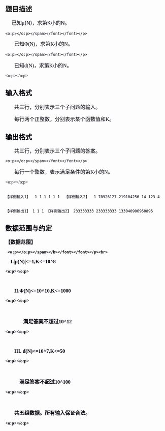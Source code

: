 ## 题目描述

<p class="a" style="margin: 0cm 0cm 0pt; line-height: 150%"><span style="font-size: medium"><font color="#00000a"><font face="Times New Roman"><span style="line-height: 150%; font-family: 微软雅黑; mso-bidi-font-family: 'Courier New'; mso-ascii-font-family: 'Courier New'; mso-hansi-font-family: 'Courier New'">     已知</span><span lang="EN-US" style="line-height: 150%; font-family: "Microsoft YaHei Greek"; mso-bidi-font-family: 'Courier New'; mso-fareast-font-family: 微软雅黑">μ</span></font><span lang="EN-US" style="line-height: 150%; font-family: "Courier New"; mso-fareast-font-family: 微软雅黑">(N)</span><span style="line-height: 150%; font-family: 微软雅黑; mso-bidi-font-family: 'Courier New'; mso-ascii-font-family: 'Courier New'; mso-hansi-font-family: 'Courier New'"><font face="Times New Roman">，求第</font></span><span lang="EN-US" style="line-height: 150%; font-family: "Courier New"; mso-fareast-font-family: 微软雅黑">K</span><span style="line-height: 150%; font-family: 微软雅黑; mso-bidi-font-family: 'Courier New'; mso-ascii-font-family: 'Courier New'; mso-hansi-font-family: 'Courier New'"><font face="Times New Roman">小的</font></span><span lang="EN-US" style="line-height: 150%; font-family: "Courier New"; mso-fareast-font-family: 微软雅黑">N</span><font face="Times New Roman"><span style="line-height: 150%; font-family: 微软雅黑; mso-bidi-font-family: 'Courier New'; mso-ascii-font-family: 'Courier New'; mso-hansi-font-family: 'Courier New'">。</span></font></font></span><font color="#00000a"><font face="Times New Roman"><span lang="EN-US" style="font-size: 9pt; line-height: 150%">
    <o:p></o:p></span></font></font></p>
<p class="a" style="margin: 0cm 0cm 0pt; text-indent: 21pt; line-height: 150%"><span style="font-size: medium"><font color="#00000a"><font face="Times New Roman"><span style="line-height: 150%; font-family: 微软雅黑; mso-bidi-font-family: 'Courier New'; mso-ascii-font-family: 'Courier New'; mso-hansi-font-family: 'Courier New'">已知</span><span lang="EN-US" style="line-height: 150%; font-family: "Microsoft YaHei Greek"; mso-bidi-font-family: 'Courier New'; mso-fareast-font-family: 微软雅黑">Φ</span></font><span lang="EN-US" style="line-height: 150%; font-family: "Courier New"; mso-fareast-font-family: 微软雅黑">(N)</span><span style="line-height: 150%; font-family: 微软雅黑; mso-bidi-font-family: 'Courier New'; mso-ascii-font-family: 'Courier New'; mso-hansi-font-family: 'Courier New'"><font face="Times New Roman">，求</font></span></font></span><font color="#00000a"><span style="font-size: 9pt; line-height: 150%; font-family: 微软雅黑; mso-bidi-font-family: 'Courier New'; mso-ascii-font-family: 'Courier New'; mso-hansi-font-family: 'Courier New'"><a name="__DdeLink__91_2126345570"><span style="font-size: medium"><font face="Times New Roman">第</font></span></a></span><span style="font-size: medium"><span style="mso-bookmark: __DdeLink__91_2126345570"><span lang="EN-US" style="line-height: 150%; font-family: "Courier New"; mso-fareast-font-family: 微软雅黑">K</span></span><font face="Times New Roman"><span style="mso-bookmark: __DdeLink__91_2126345570"><span style="line-height: 150%; font-family: 微软雅黑; mso-bidi-font-family: 'Courier New'; mso-ascii-font-family: 'Courier New'; mso-hansi-font-family: 'Courier New'">小的</span></span></font><span lang="EN-US" style="line-height: 150%; font-family: "Courier New"; mso-fareast-font-family: 微软雅黑">N</span><font face="Times New Roman"><span style="line-height: 150%; font-family: 微软雅黑; mso-bidi-font-family: 'Courier New'; mso-ascii-font-family: 'Courier New'; mso-hansi-font-family: 'Courier New'">。</span></font></span><font face="Times New Roman"><span lang="EN-US" style="font-size: 9pt; line-height: 150%">
    <o:p></o:p></span></font></font></p>
<p class="a" style="margin: 0cm 0cm 0pt; text-indent: 21pt"><span style="font-size: medium"><span style="font-family: 微软雅黑; mso-bidi-font-family: 'Courier New'; mso-ascii-font-family: 'Courier New'; mso-hansi-font-family: 'Courier New'"><font face="Times New Roman" color="#00000a">已知</font></span></span><a name="OLE_LINK12"></a><a name="OLE_LINK11"></a><span style="font-size: medium"><a name="OLE_LINK11"><span style="mso-bookmark: OLE_LINK12"><span lang="EN-US" style="font-family: 微软雅黑; mso-bidi-font-family: 'Courier New'; mso-hansi-font-family: 微软雅黑"><font face="Times New Roman" color="#00000a">d</font></span></span></a><font color="#00000a"><span style="mso-bookmark: OLE_LINK11"><span style="mso-bookmark: OLE_LINK12"><span lang="EN-US" style="font-family: "Courier New"; mso-fareast-font-family: 微软雅黑">(N)</span></span></span><span style="font-family: 微软雅黑; mso-bidi-font-family: 'Courier New'; mso-ascii-font-family: 'Courier New'; mso-hansi-font-family: 'Courier New'"><font face="Times New Roman">，求第</font></span><span lang="EN-US" style="font-family: "Courier New"; mso-fareast-font-family: 微软雅黑">K</span><span style="font-family: 微软雅黑; mso-bidi-font-family: 'Courier New'; mso-ascii-font-family: 'Courier New'; mso-hansi-font-family: 'Courier New'"><font face="Times New Roman">小的</font></span><span lang="EN-US" style="font-family: "Courier New"; mso-fareast-font-family: 微软雅黑">N</span><span style="font-family: 微软雅黑; mso-bidi-font-family: 'Courier New'; mso-ascii-font-family: 'Courier New'; mso-hansi-font-family: 'Courier New'"><font face="Times New Roman">。</font></span></font></span><span lang="EN-US" style="font-size: 9pt">
  <o:p></o:p></span></p>
<p></p>

## 输入格式

<div style="text-indent: 21pt">
 <span style="font-size: medium"><font color="#00000a">共三行，分别表示三个子问题的输入。</font></span>
</div>
<div style="text-indent: 21pt">
 <span style="font-size: medium"><font color="#00000a">每行两个正整数，分别表示某个函数值和K。</font></span>
</div>

## 输出格式

<p class="a" style="margin: 0cm 0cm 0pt; text-indent: 21pt"><span style="font-size: medium"><font color="#00000a"><font face="Times New Roman"><span style="font-family: 微软雅黑; mso-bidi-font-family: 'Courier New'; mso-ascii-font-family: 'Courier New'; mso-hansi-font-family: 'Courier New'">共三行，分别表示三个子问题的答案。</span></font></font></span><font color="#00000a"><font face="Times New Roman"><span lang="EN-US" style="font-size: 9pt">
    <o:p></o:p></span></font></font></p>
<p class="a" style="margin: 0cm 0cm 0pt; text-indent: 21pt"><span style="font-size: medium"><font color="#00000a"><span style="font-family: 微软雅黑; mso-bidi-font-family: 'Courier New'; mso-ascii-font-family: 'Courier New'; mso-hansi-font-family: 'Courier New'"><font face="Times New Roman">每行一个整数，表示满足条件的第</font></span><span lang="EN-US" style="font-family: "Courier New"; mso-fareast-font-family: 微软雅黑">K</span><span style="font-family: 微软雅黑; mso-bidi-font-family: 'Courier New'; mso-ascii-font-family: 'Courier New'; mso-hansi-font-family: 'Courier New'"><font face="Times New Roman">小的</font></span><span lang="EN-US" style="font-family: "Courier New"; mso-fareast-font-family: 微软雅黑">N</span><span style="font-family: 微软雅黑; mso-bidi-font-family: 'Courier New'; mso-ascii-font-family: 'Courier New'; mso-hansi-font-family: 'Courier New'"><font face="Times New Roman">。</font></span></font></span><span lang="EN-US" style="font-size: 9pt">
  <o:p></o:p></span></p>
<p></p>

```input1
【样例输入1】  1 1 1 1 1 1  【样例输入2】  1 70926127 219104256 14 123 4
```
```output1
【样例输出1】 1 1 1 【样例输出2】 233333333 233333333 133040906960896
```
## 数据范围与约定

<p class="a" style="margin: 0cm 0cm 0pt"><span style="font-size: medium"><font color="#00000a"><font face="Times New Roman"><b style="mso-bidi-font-weight: normal"><span style="font-family: 微软雅黑; mso-bidi-font-family: 'Courier New'; mso-ascii-font-family: 'Courier New'; mso-hansi-font-family: 'Courier New'">【数据范围】</span></b></font></font></span><font color="#00000a"><font face="Times New Roman"><b style="mso-bidi-font-weight: normal"><span lang="EN-US" style="font-size: 9pt; font-family: "Courier New"; mso-fareast-font-family: 微软雅黑">
     <o:p></o:p></span></b></font></font></p><br>
<p class="a" style="margin: 0cm 0cm 0pt"><span style="font-size: medium"><font color="#00000a"><span lang="EN-US" style="font-family: "Courier New"; mso-fareast-font-family: 微软雅黑"><span style="mso-tab-count: 1">    </span>I.|</span><span lang="EN-US" style="font-family: "Microsoft YaHei Greek"; mso-bidi-font-family: 'Courier New'; mso-fareast-font-family: 微软雅黑"><font face="Times New Roman">μ</font></span><span lang="EN-US" style="font-family: "Courier New"; mso-fareast-font-family: 微软雅黑">(N)|<=1,K<=10^8</span></font></span><font color="#00000a"><span lang="EN-US" style="font-size: 9pt">
   <o:p></o:p></span></font></p><br>
<p class="a" style="margin: 0cm 0cm 0pt; text-indent: 21pt"><span style="font-size: medium"><font color="#00000a"><span lang="EN-US" style="font-family: "Courier New"; mso-fareast-font-family: 微软雅黑">II.</span><span lang="EN-US" style="font-family: "Microsoft YaHei Greek"; mso-bidi-font-family: 'Courier New'; mso-fareast-font-family: 微软雅黑"><font face="Times New Roman">Φ</font></span><span lang="EN-US" style="font-family: "Courier New"; mso-fareast-font-family: 微软雅黑">(N)<=10^10,K<=1000</span></font></span><font color="#00000a"><span lang="EN-US" style="font-size: 9pt; font-family: "Courier New"; mso-fareast-font-family: 微软雅黑">
   <o:p></o:p></span></font></p><br>
<p class="a" style="margin: 0cm 0cm 0pt 21pt; text-indent: 21pt"><span style="font-size: medium"><font color="#00000a"><span style="font-family: 微软雅黑; mso-bidi-font-family: 'Courier New'; mso-ascii-font-family: 'Courier New'; mso-hansi-font-family: 'Courier New'"><font face="Times New Roman">满足答案不超过</font></span><span lang="EN-US" style="font-family: "Courier New"; mso-fareast-font-family: 微软雅黑">10^12</span></font></span><font color="#00000a"><span lang="EN-US" style="font-size: 9pt; font-family: "Courier New"; mso-fareast-font-family: 微软雅黑"><a name="_GoBack"></a>
   <o:p></o:p></span></font></p><br>
<p class="a" style="margin: 0cm 0cm 0pt; text-indent: 21pt"><span style="font-size: medium"><font color="#00000a"><span lang="EN-US" style="font-family: "Courier New"; mso-fareast-font-family: 微软雅黑">III.</span><span lang="EN-US" style="font-family: 微软雅黑; mso-bidi-font-family: 'Courier New'; mso-hansi-font-family: 微软雅黑"><font face="Times New Roman"> d</font></span><span lang="EN-US" style="font-family: "Courier New"; mso-fareast-font-family: 微软雅黑">(N)<=10^7,K<=50</span></font></span><font color="#00000a"><span lang="EN-US" style="font-size: 9pt">
   <o:p></o:p></span></font></p><br>
<p class="a" style="margin: 0cm 0cm 0pt; text-indent: 21pt"><span style="font-size: medium"><font color="#00000a"><span lang="EN-US" style="font-family: "Courier New"; mso-fareast-font-family: 微软雅黑"><span style="mso-tab-count: 1">    </span></span><span style="font-family: 微软雅黑; mso-bidi-font-family: 'Courier New'; mso-ascii-font-family: 'Courier New'; mso-hansi-font-family: 'Courier New'"><font face="Times New Roman">满足答案不超过</font></span><span lang="EN-US" style="font-family: "Courier New"; mso-fareast-font-family: 微软雅黑">10^100</span></font></span><font color="#00000a"><span lang="EN-US" style="font-size: 9pt">
   <o:p></o:p></span></font></p><br>
<p class="a" style="margin: 0cm 0cm 0pt; text-indent: 21pt"><span style="font-size: medium"><span style="font-family: 微软雅黑; mso-bidi-font-family: 'Courier New'; mso-ascii-font-family: 'Courier New'; mso-hansi-font-family: 'Courier New'"><font face="Times New Roman" color="#00000a">共五组数据。所有输入保证合法。</font></span></span><span lang="EN-US" style="font-size: 9pt; font-family: "Courier New"; mso-fareast-font-family: 微软雅黑">
  <o:p></o:p></span></p><br>
<p></p>

